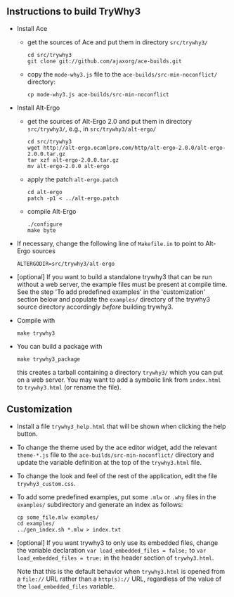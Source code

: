 Instructions to build TryWhy3
-----------------------------

  * Install Ace

      - get the sources of Ace and put them in directory `src/trywhy3/`


            cd src/trywhy3
            git clone git://github.com/ajaxorg/ace-builds.git

      - copy the `mode-why3.js` file to the `ace-builds/src-min-noconflict/` directory:

            cp mode-why3.js ace-builds/src-min-noconflict

  * Install Alt-Ergo

      - get the sources of Alt-Ergo 2.0 and put them in directory `src/trywhy3/`,
        e.g., in `src/trywhy3/alt-ergo/`

            cd src/trywhy3
            wget http://alt-ergo.ocamlpro.com/http/alt-ergo-2.0.0/alt-ergo-2.0.0.tar.gz
            tar xzf alt-ergo-2.0.0.tar.gz
            mv alt-ergo-2.0.0 alt-ergo

      - apply the patch `alt-ergo.patch`

            cd alt-ergo
            patch -p1 < ../alt-ergo.patch

      - compile Alt-Ergo

            ./configure
            make byte

  * If necessary, change the following line of `Makefile.in` to point to Alt-Ergo sources

        ALTERGODIR=src/trywhy3/alt-ergo

  * [optional] If you want to build a standalone trywhy3 that can be
    run without a web server, the example files must be present at
    compile time. See the step 'To add predefined examples' in the
    'customization' section below and populate the `examples/`
    directory of the trywhy3 source directory accordingly *before*
    building trywhy3.

  * Compile with

        make trywhy3

  * You can build a package with

        make trywhy3_package

    this creates a tarball containing a directory `trywhy3/` which you can put on a web server.
    You may want to add a symbolic link from `index.html` to `trywhy3.html` (or rename the file).

Customization
-------------

  * Install a file `trywhy3_help.html` that will be shown when clicking
    the help button.

  * To change the theme used by the ace editor widget, add the
    relevant `theme-*.js` file to the `ace-builds/src-min-noconflict/`
    directory and update the variable definition at the top of the
    `trywhy3.html` file.

  * To change the look and feel of the rest of the application, edit
    the file `trywhy3_custom.css`.

  * To add some predefined examples, put some `.mlw` or `.why` files in the
    `examples/` subdirectory and generate an index as follows:

        cp some_file.mlw examples/
        cd examples/
        ../gen_index.sh *.mlw > index.txt

  * [optional] If you want trywhy3 to only use its embedded files,
    change the variable declaration `var load_embedded_files = false;`
    to `var load_embedded_files = true;` in the header section of
    `trywhy3.html`.

    Note that this is the default behavior when `trywhy3.html` is opened from
    a `file://` URL rather than a `http(s)://` URL, regardless of the value of
    the `load_embedded_files` variable.
